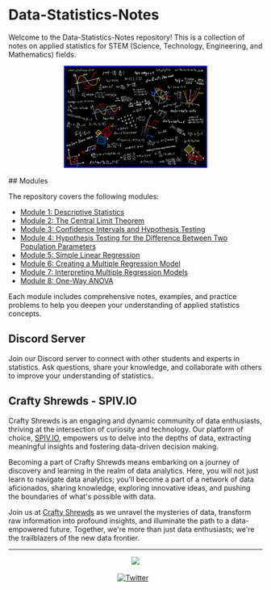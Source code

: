 # Data-Statistics-Notes

Welcome to the Data-Statistics-Notes repository! This is a collection of notes on applied statistics for STEM (Science, Technology, Engineering, and Mathematics) fields. 

<p align="center">
  <img src="Statistics.png" style="border: 2px solid  blue;"/>
</p>
## Modules

The repository covers the following modules:

- [Module 1: Descriptive Statistics](/Descriptive_Statistics/README.md)
- [Module 2: The Central Limit Theorem](/The_Central_Limit_Theorem/README.md)
- [Module 3: Confidence Intervals and Hypothesis Testing](/Confidence_Intervals_and_Hypothesis_Testing/README.md)
- [Module 4: Hypothesis Testing for the Difference Between Two Population Parameters](/Hypothesis_Testing_for_the_Difference_Between_Two_Population_Parameters/README.md)
- [Module 5: Simple Linear Regression](/Simple_Linear_Regression.README.md)
- [Module 6: Creating a Multiple Regression Model](/Creating_a_Multiple_Regression_Model/README.md)
- [Module 7: Interpreting Multiple Regression Models](/Interpreting_Multiple_Regression_Models/README.md)
- [Module 8: One-Way ANOVA](/One-Way_ANOVA/README.md)

Each module includes comprehensive notes, examples, and practice problems to help you deepen your understanding of applied statistics concepts.

## Discord Server

Join our Discord server to connect with other students and experts in statistics. Ask questions, share your knowledge, and collaborate with others to improve your understanding of statistics.

## Crafty Shrewds - SPIV.IO

Crafty Shrewds is an engaging and dynamic community of data enthusiasts, thriving at the intersection of curiosity and technology. Our platform of choice, [SPIV.IO](https://spiv.io), empowers us to delve into the depths of data, extracting meaningful insights and fostering data-driven decision making.

Becoming a part of Crafty Shrewds means embarking on a journey of discovery and learning in the realm of data analytics. Here, you will not just learn to navigate data analytics; you'll become a part of a network of data aficionados, sharing knowledge, exploring innovative ideas, and pushing the boundaries of what's possible with data.

Join us at [Crafty Shrewds](https://discord.gg/qaSXnqZmfC) as we unravel the mysteries of data, transform raw information into profound insights, and illuminate the path to a data-empowered future. Together, we're more than just data enthusiasts; we're the trailblazers of the new data frontier.

---

<p align="center">
  <img src="https://i.gifer.com/BI60.gif"/>
</p>

<p align='center'>
  <a href="https://twitter.com/MrRobot38159405" target="_blank">
    <img src="https://img.shields.io/badge/Twitter-%231DA1F2.svg?logo=Twitter&logoColor=white" alt="Twitter" width="80px" style="margin-right: 10px;"/>
  </a>
</p>
